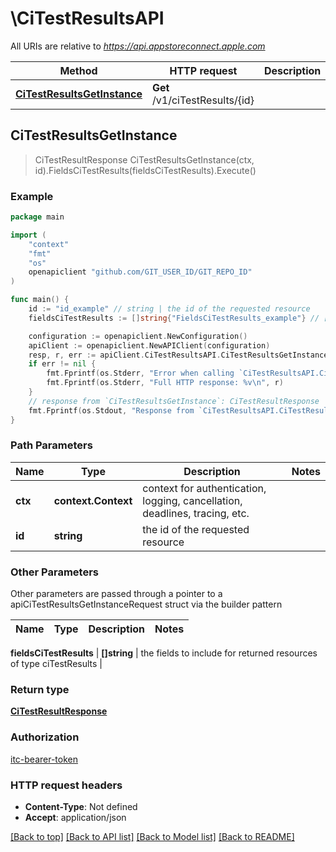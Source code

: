 # \CiTestResultsAPI

All URIs are relative to *https://api.appstoreconnect.apple.com*

Method | HTTP request | Description
------------- | ------------- | -------------
[**CiTestResultsGetInstance**](CiTestResultsAPI.md#CiTestResultsGetInstance) | **Get** /v1/ciTestResults/{id} | 



## CiTestResultsGetInstance

> CiTestResultResponse CiTestResultsGetInstance(ctx, id).FieldsCiTestResults(fieldsCiTestResults).Execute()



### Example

```go
package main

import (
    "context"
    "fmt"
    "os"
    openapiclient "github.com/GIT_USER_ID/GIT_REPO_ID"
)

func main() {
    id := "id_example" // string | the id of the requested resource
    fieldsCiTestResults := []string{"FieldsCiTestResults_example"} // []string | the fields to include for returned resources of type ciTestResults (optional)

    configuration := openapiclient.NewConfiguration()
    apiClient := openapiclient.NewAPIClient(configuration)
    resp, r, err := apiClient.CiTestResultsAPI.CiTestResultsGetInstance(context.Background(), id).FieldsCiTestResults(fieldsCiTestResults).Execute()
    if err != nil {
        fmt.Fprintf(os.Stderr, "Error when calling `CiTestResultsAPI.CiTestResultsGetInstance``: %v\n", err)
        fmt.Fprintf(os.Stderr, "Full HTTP response: %v\n", r)
    }
    // response from `CiTestResultsGetInstance`: CiTestResultResponse
    fmt.Fprintf(os.Stdout, "Response from `CiTestResultsAPI.CiTestResultsGetInstance`: %v\n", resp)
}
```

### Path Parameters


Name | Type | Description  | Notes
------------- | ------------- | ------------- | -------------
**ctx** | **context.Context** | context for authentication, logging, cancellation, deadlines, tracing, etc.
**id** | **string** | the id of the requested resource | 

### Other Parameters

Other parameters are passed through a pointer to a apiCiTestResultsGetInstanceRequest struct via the builder pattern


Name | Type | Description  | Notes
------------- | ------------- | ------------- | -------------

 **fieldsCiTestResults** | **[]string** | the fields to include for returned resources of type ciTestResults | 

### Return type

[**CiTestResultResponse**](CiTestResultResponse.md)

### Authorization

[itc-bearer-token](../README.md#itc-bearer-token)

### HTTP request headers

- **Content-Type**: Not defined
- **Accept**: application/json

[[Back to top]](#) [[Back to API list]](../README.md#documentation-for-api-endpoints)
[[Back to Model list]](../README.md#documentation-for-models)
[[Back to README]](../README.md)

